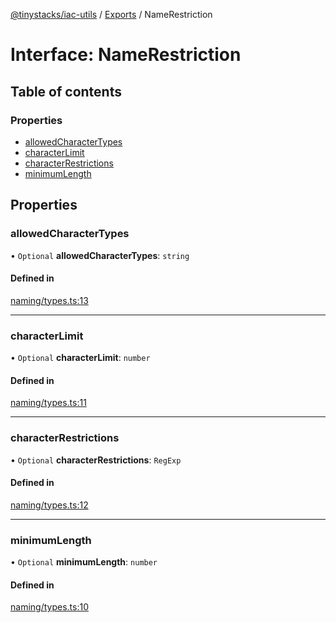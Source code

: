 [@tinystacks/iac-utils](../README.md) / [Exports](../modules.md) / NameRestriction

# Interface: NameRestriction

## Table of contents

### Properties

- [allowedCharacterTypes](NameRestriction.md#allowedcharactertypes)
- [characterLimit](NameRestriction.md#characterlimit)
- [characterRestrictions](NameRestriction.md#characterrestrictions)
- [minimumLength](NameRestriction.md#minimumlength)

## Properties

### allowedCharacterTypes

• `Optional` **allowedCharacterTypes**: `string`

#### Defined in

[naming/types.ts:13](https://github.com/tinystacks/iac-utils/blob/bd3bb7b/src/naming/types.ts#L13)

___

### characterLimit

• `Optional` **characterLimit**: `number`

#### Defined in

[naming/types.ts:11](https://github.com/tinystacks/iac-utils/blob/bd3bb7b/src/naming/types.ts#L11)

___

### characterRestrictions

• `Optional` **characterRestrictions**: `RegExp`

#### Defined in

[naming/types.ts:12](https://github.com/tinystacks/iac-utils/blob/bd3bb7b/src/naming/types.ts#L12)

___

### minimumLength

• `Optional` **minimumLength**: `number`

#### Defined in

[naming/types.ts:10](https://github.com/tinystacks/iac-utils/blob/bd3bb7b/src/naming/types.ts#L10)
